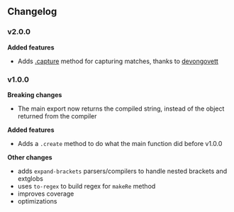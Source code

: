 ## Changelog

### v2.0.0

**Added features**

- Adds [.capture](readme.md#capture) method for capturing matches, thanks
  to [devongovett](https://github.com/devongovett)

### v1.0.0

**Breaking changes**

- The main export now returns the compiled string, instead of the object returned from the compiler

**Added features**

- Adds a `.create` method to do what the main function did before v1.0.0

**Other changes**

- adds `expand-brackets` parsers/compilers to handle nested brackets and extglobs
- uses `to-regex` to build regex for `makeRe` method
- improves coverage
- optimizations